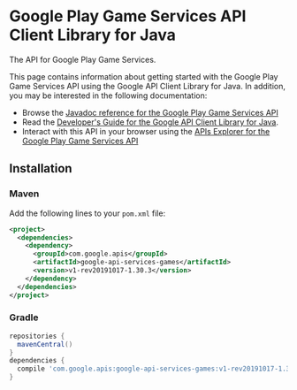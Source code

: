# Google Play Game Services API Client Library for Java

The API for Google Play Game Services.

This page contains information about getting started with the Google Play Game Services API
using the Google API Client Library for Java. In addition, you may be interested
in the following documentation:

* Browse the [Javadoc reference for the Google Play Game Services API][javadoc]
* Read the [Developer's Guide for the Google API Client Library for Java][google-api-client].
* Interact with this API in your browser using the [APIs Explorer for the Google Play Game Services API][api-explorer]

## Installation

### Maven

Add the following lines to your `pom.xml` file:

```xml
<project>
  <dependencies>
    <dependency>
      <groupId>com.google.apis</groupId>
      <artifactId>google-api-services-games</artifactId>
      <version>v1-rev20191017-1.30.3</version>
    </dependency>
  </dependencies>
</project>
```

### Gradle

```gradle
repositories {
  mavenCentral()
}
dependencies {
  compile 'com.google.apis:google-api-services-games:v1-rev20191017-1.30.3'
}
```

[javadoc]: https://googleapis.dev/java/google-api-services-games/latest/index.html
[google-api-client]: https://github.com/googleapis/google-api-java-client/
[api-explorer]: https://developers.google.com/apis-explorer/#p/abusiveexperiencereport/v1/
